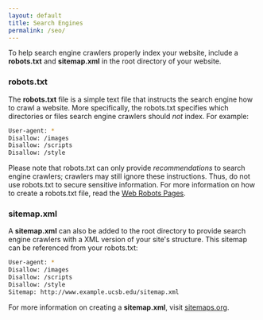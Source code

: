 ```yaml
---
layout: default
title: Search Engines
permalink: /seo/
---
```


To help search engine crawlers properly index your website, include a
**robots.txt** and **sitemap.xml** in the root directory of your website.

### robots.txt

The **robots.txt** file is a simple text file that instructs the search engine
how to crawl a website. More specifically, the robots.txt specifies which
directories or files search engine crawlers should *not* index. For
example:

```bash
User-agent: *
Disallow: /images
Disallow: /scripts
Disallow: /style
```

Please note that robots.txt can only provide *recommendations* to search engine
crawlers; crawlers may still ignore these instructions. Thus, do not use
robots.txt to secure sensitive information. For more information on how to
create a robots.txt file, read the
[Web Robots Pages](http://www.robotstxt.org/robotstxt.html).

### sitemap.xml

A **sitemap.xml** can also be added to the root directory to provide search
engine crawlers with a XML version of your site's structure. This sitemap can
be referenced from your robots.txt:

```bash
User-agent: *
Disallow: /images
Disallow: /scripts
Disallow: /style
Sitemap: http://www.example.ucsb.edu/sitemap.xml
```

For more information on creating a **sitemap.xml**, visit
[sitemaps.org](http://www.sitemaps.org/).
